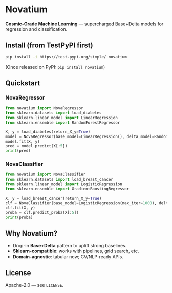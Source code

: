 # Novatium
**Cosmic-Grade Machine Learning** — supercharged Base+Delta models for regression and classification.

## Install (from TestPyPI first)
```bash
pip install -i https://test.pypi.org/simple/ novatium
```
(Once released on PyPI: `pip install novatium`)

## Quickstart

### NovaRegressor
```python
from novatium import NovaRegressor
from sklearn.datasets import load_diabetes
from sklearn.linear_model import LinearRegression
from sklearn.ensemble import RandomForestRegressor

X, y = load_diabetes(return_X_y=True)
model = NovaRegressor(base_model=LinearRegression(), delta_model=RandomForestRegressor(n_estimators=200, random_state=42))
model.fit(X, y)
pred = model.predict(X[:5])
print(pred)
```

### NovaClassifier
```python
from novatium import NovaClassifier
from sklearn.datasets import load_breast_cancer
from sklearn.linear_model import LogisticRegression
from sklearn.ensemble import GradientBoostingRegressor

X, y = load_breast_cancer(return_X_y=True)
clf = NovaClassifier(base_model=LogisticRegression(max_iter=1000), delta_model=GradientBoostingRegressor(random_state=42))
clf.fit(X, y)
proba = clf.predict_proba(X[:5])
print(proba)
```

## Why Novatium?
- Drop-in **Base+Delta** pattern to uplift strong baselines.
- **Sklearn-compatible**: works with pipelines, grid search, etc.
- **Domain-agnostic**: tabular now; CV/NLP-ready APIs.

## License
Apache-2.0 — see `LICENSE`.
